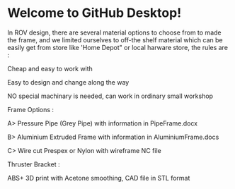 # Welcome to GitHub Desktop!

In ROV design, there are several material options to choose from to made the frame, and we limited ourselves to off-the shelf material which can be easily get from store like 'Home Depot" or local harware store, the rules are :

Cheap and easy to work with

Easy to design and change along the way

NO special machinary is needed, can work in ordinary small workshop


Frame Options : 

A> Pressure Pipe (Grey Pipe) with information in PipeFrame.docx

B> Aluminium Extruded Frame with information in AluminiumFrame.docs

C> Wire cut Prespex or Nylon with wireframe NC file

Thruster Bracket :

ABS+ 3D print with Acetone smoothing, CAD file in STL format

